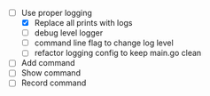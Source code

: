 - [ ] Use proper logging
    - [x] Replace all prints with logs
    - [ ] debug level logger
    - [ ] command line flag to change log level
    - [ ] refactor logging config to keep main.go clean
- [ ] Add command
- [ ] Show command
- [ ] Record command